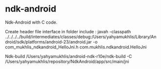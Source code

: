 # ndk-android
Ndk-Android with C code.

Create header file interface
in folder include :
javah -classpath ../../../../build/intermediates/classes/debug:/Users/yahyamukhlis/Library/Android/sdk/platforms/android-23/android.jar 
-o com_mukhlis_ndkandroid_HelloJni.h com.mukhlis.ndkandroid.HelloJni

Ndk-build
/Users/yahyamukhlis/android-ndk-r10e/ndk-build -C /Users/yahyamukhlis/repository/NdkAndroid/app/src/main/jni

